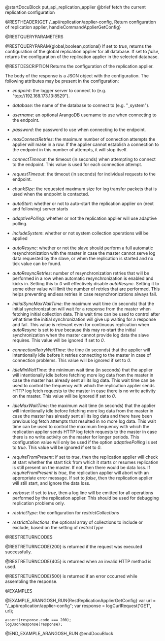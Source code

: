 
@startDocuBlock put_api_replication_applier
@brief fetch the current replication configuration

@RESTHEADER{GET /_api/replication/applier-config, Return configuration of replication applier, handleCommandApplierGetConfig}

@RESTQUERYPARAMETERS

@RESTQUERYPARAM{global,boolean,optional}
If set to *true*, returns the configuration of the global replication applier for all
database. If set to *false*, returns the configuration of the replication applier in the
selected database.

@RESTDESCRIPTION
Returns the configuration of the replication applier.

The body of the response is a JSON object with the configuration. The
following attributes may be present in the configuration:

- *endpoint*: the logger server to connect to (e.g. "tcp://192.168.173.13:8529").

- *database*: the name of the database to connect to (e.g. "_system").

- *username*: an optional ArangoDB username to use when connecting to the endpoint.

- *password*: the password to use when connecting to the endpoint.

- *maxConnectRetries*: the maximum number of connection attempts the applier
  will make in a row. If the applier cannot establish a connection to the
  endpoint in this number of attempts, it will stop itself.

- *connectTimeout*: the timeout (in seconds) when attempting to connect to the
  endpoint. This value is used for each connection attempt.

- *requestTimeout*: the timeout (in seconds) for individual requests to the endpoint.

- *chunkSize*: the requested maximum size for log transfer packets that
  is used when the endpoint is contacted.

- *autoStart*: whether or not to auto-start the replication applier on
  (next and following) server starts

- *adaptivePolling*: whether or not the replication applier will use
  adaptive polling.

- *includeSystem*: whether or not system collection operations will be applied

- *autoResync*: whether or not the slave should perform a full automatic
  resynchronization with the master in case the master cannot serve log data
  requested by the slave, or when the replication is started and no tick
  value
  can be found.

- *autoResyncRetries*: number of resynchronization retries that will be performed
  in a row when automatic resynchronization is enabled and kicks in. Setting this
  to *0* will effectively disable *autoResync*. Setting it to some other value
  will limit the number of retries that are performed. This helps preventing endless
  retries in case resynchronizations always fail.

- *initialSyncMaxWaitTime*: the maximum wait time (in seconds) that the initial
  synchronization will wait for a response from the master when fetching initial
  collection data.
  This wait time can be used to control after what time the initial synchronization
  will give up waiting for a response and fail. This value is relevant even
  for continuous replication when *autoResync* is set to *true* because this
  may re-start the initial synchronization when the master cannot provide
  log data the slave requires.
  This value will be ignored if set to *0*.

- *connectionRetryWaitTime*: the time (in seconds) that the applier will
  intentionally idle before it retries connecting to the master in case of
  connection problems.
  This value will be ignored if set to *0*.

- *idleMinWaitTime*: the minimum wait time (in seconds) that the applier will
  intentionally idle before fetching more log data from the master in case
  the master has already sent all its log data. This wait time can be used
  to control the frequency with which the replication applier sends HTTP log
  fetch requests to the master in case there is no write activity on the master.
  This value will be ignored if set to *0*.

- *idleMaxWaitTime*: the maximum wait time (in seconds) that the applier will
  intentionally idle before fetching more log data from the master in case the
  master has already sent all its log data and there have been previous log
  fetch attempts that resulted in no more log data. This wait time can be used
  to control the maximum frequency with which the replication applier sends HTTP
  log fetch requests to the master in case there is no write activity on the
  master for longer periods. This configuration value will only be used if the
  option *adaptivePolling* is set to *true*.
  This value will be ignored if set to *0*.

- *requireFromPresent*: if set to *true*, then the replication applier will check
  at start whether the start tick from which it starts or resumes replication is
  still present on the master. If not, then there would be data loss. If
  *requireFromPresent* is *true*, the replication applier will abort with an
  appropriate error message. If set to *false*, then the replication applier will
  still start, and ignore the data loss.

- *verbose*: if set to *true*, then a log line will be emitted for all operations
  performed by the replication applier. This should be used for debugging
  replication
  problems only.

- *restrictType*: the configuration for *restrictCollections*

- *restrictCollections*: the optional array of collections to include or exclude,
  based on the setting of *restrictType*

@RESTRETURNCODES

@RESTRETURNCODE{200}
is returned if the request was executed successfully.

@RESTRETURNCODE{405}
is returned when an invalid HTTP method is used.

@RESTRETURNCODE{500}
is returned if an error occurred while assembling the response.

@EXAMPLES

@EXAMPLE_ARANGOSH_RUN{RestReplicationApplierGetConfig}
    var url = "/_api/replication/applier-config";
    var response = logCurlRequest('GET', url);

    assert(response.code === 200);
    logJsonResponse(response);
@END_EXAMPLE_ARANGOSH_RUN
@endDocuBlock
